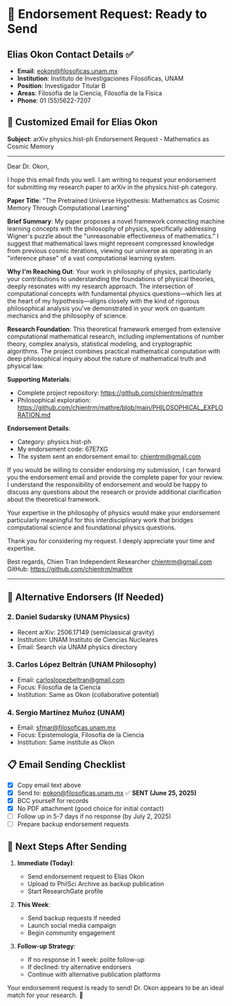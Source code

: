 # 🎯 Endorsement Request: Ready to Send

## Elias Okon Contact Details ✅

- **Email**: eokon@filosoficas.unam.mx
- **Institution**: Instituto de Investigaciones Filosóficas, UNAM
- **Position**: Investigador Titular B
- **Areas**: Filosofía de la Ciencia, Filosofía de la Física
- **Phone**: 01 (55)5622-7207

## 📧 Customized Email for Elias Okon

**Subject**: arXiv physics.hist-ph Endorsement Request - Mathematics as Cosmic Memory

---

Dear Dr. Okon,

I hope this email finds you well. I am writing to request your endorsement for submitting my research paper to arXiv in the physics.hist-ph category.

**Paper Title**: "The Pretrained Universe Hypothesis: Mathematics as Cosmic Memory Through Computational Learning"

**Brief Summary**: My paper proposes a novel framework connecting machine learning concepts with the philosophy of physics, specifically addressing Wigner's puzzle about the "unreasonable effectiveness of mathematics." I suggest that mathematical laws might represent compressed knowledge from previous cosmic iterations, viewing our universe as operating in an "inference phase" of a vast computational learning system.

**Why I'm Reaching Out**: Your work in philosophy of physics, particularly your contributions to understanding the foundations of physical theories, deeply resonates with my research approach. The intersection of computational concepts with fundamental physics questions—which lies at the heart of my hypothesis—aligns closely with the kind of rigorous philosophical analysis you've demonstrated in your work on quantum mechanics and the philosophy of science.

**Research Foundation**: This theoretical framework emerged from extensive computational mathematical research, including implementations of number theory, complex analysis, statistical modeling, and cryptographic algorithms. The project combines practical mathematical computation with deep philosophical inquiry about the nature of mathematical truth and physical law.

**Supporting Materials**:

- Complete project repository: https://github.com/chientrm/mathre
- Philosophical exploration: https://github.com/chientrm/mathre/blob/main/PHILOSOPHICAL_EXPLORATION.md

**Endorsement Details**:

- Category: physics.hist-ph
- My endorsement code: 67E7XG
- The system sent an endorsement email to: chientrm@gmail.com

If you would be willing to consider endorsing my submission, I can forward you the endorsement email and provide the complete paper for your review. I understand the responsibility of endorsement and would be happy to discuss any questions about the research or provide additional clarification about the theoretical framework.

Your expertise in the philosophy of physics would make your endorsement particularly meaningful for this interdisciplinary work that bridges computational science and foundational physics questions.

Thank you for considering my request. I deeply appreciate your time and expertise.

Best regards,
Chien Tran
Independent Researcher
chientrm@gmail.com
GitHub: https://github.com/chientrm/mathre

---

## 🚀 Alternative Endorsers (If Needed)

### 2. Daniel Sudarsky (UNAM Physics)

- Recent arXiv: 2506.17149 (semiclassical gravity)
- Institution: UNAM Instituto de Ciencias Nucleares
- Email: Search via UNAM physics directory

### 3. Carlos López Beltrán (UNAM Philosophy)

- Email: carloslopezbeltran@gmail.com
- Focus: Filosofía de la Ciencia
- Institution: Same as Okon (collaborative potential)

### 4. Sergio Martínez Muñoz (UNAM)

- Email: sfmar@filosoficas.unam.mx
- Focus: Epistemología, Filosofía de la Ciencia
- Institution: Same institute as Okon

## 📋 Email Sending Checklist

- [x] Copy email text above
- [x] Send to: eokon@filosoficas.unam.mx ✅ **SENT (June 25, 2025)**
- [x] BCC yourself for records
- [x] No PDF attachment (good choice for initial contact)
- [ ] Follow up in 5-7 days if no response (by July 2, 2025)
- [ ] Prepare backup endorsement requests

## 🔄 Next Steps After Sending

1. **Immediate (Today)**:

   - Send endorsement request to Elias Okon
   - Upload to PhilSci Archive as backup publication
   - Start ResearchGate profile

2. **This Week**:

   - Send backup requests if needed
   - Launch social media campaign
   - Begin community engagement

3. **Follow-up Strategy**:
   - If no response in 1 week: polite follow-up
   - If declined: try alternative endorsers
   - Continue with alternative publication platforms

Your endorsement request is ready to send! Dr. Okon appears to be an ideal match for your research. 🎯
